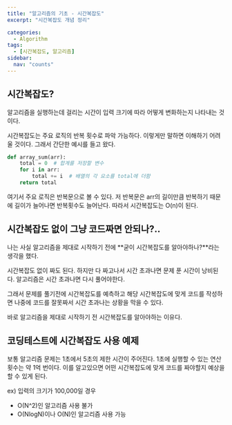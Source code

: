 ```yaml
---
title: "알고리즘의 기초 - 시간복잡도"
excerpt: "시간복잡도 개념 정리"

categories:
  - Algorithm
tags:
  - [시간복잡도, 알고리즘]
sidebar:
  nav: "counts"
---
```


## 시간복잡도?

알고리즘을 실행하는데 걸리는 시간이 입력 크기에 따라 어떻게 변화하는지 나타내는 것이다.

시간복잡도는 주요 로직의 반복 횟수로 파악 가능하다. 이렇게만 말하면 이해하기 어려울 것이다. 그래서 간단한 예시를 들고 왔다.

```python
def array_sum(arr):
    total = 0  # 합계를 저장할 변수
    for i in arr:
        total += i  # 배열의 각 요소를 total에 더함
    return total
```

여기서 주요 로직은 반복문으로 볼 수 있다. 저 반복문은 arr의 길이만큼 반복하기 때문에 길이가 늘어나면 반복횟수도 늘어난다. 따라서 시간복잡도는 O(n)이 된다.

## 시간복잡도 없이 그냥 코드짜면 안되나?..

나는 사실 알고리즘을 제대로 시작하기 전에 **굳이 시간복잡도를 알아야하나?**라는 생각을 했다.

시간복잡도 없이 짜도 된다. 하지만 다 짜고나서 시간 초과나면 문제 푼 시간이 낭비된다. 알고리즘은 시간 초과나면 다시 풀어야한다.

그래서 문제를 풀기전에 시간복잡도를 예측하고 해당 시간복잡도에 맞게 코드를 작성하면 나중에 코드를 잘못짜서 시간 초과나는 상황을 막을 수 있다.

바로 알고리즘을 제대로 시작하기 전 시간복잡도를 알아야하는 이유다.

## 코딩테스트에 시간복잡도 사용 예제

보통 알고리즘 문제는 1초에서 5초의 제한 시간이 주어진다. 1초에 실행할 수 있는 연산 횟수는 약 1억 번이다. 이를 알고있으면 어떤 시간복잡도에 맞게 코드를 짜야할지 예상을 할 수 있게 된다.

ex) 입력의 크기가 100,000일 경우

- O(N^2)인 알고리즘 사용 불가
- O(NlogN)이나 O(N)인 알고리즘 사용 가능
